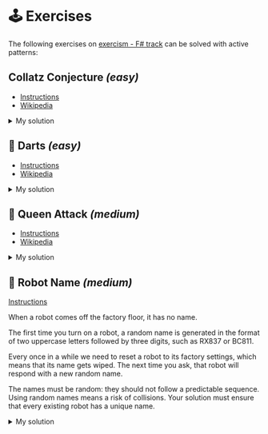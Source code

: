 # 🕹️ Exercises

The following exercises on [exercism - F# track](https://exercism.org/tracks/fsharp) can be solved with active patterns:

## Collatz Conjecture *(easy)*

- [Instructions](https://exercism.org/tracks/fsharp/exercises/collatz-conjecture)
- [Wikipedia](https://en.wikipedia.org/wiki/Collatz_conjecture)

<details>

<summary>My solution</summary>

```fsharp
let private (|NegativeOrZero|One|PositiveEven|PositiveOdd|) number =
    if number <= 0 then NegativeOrZero
    elif number = 1 then One
    elif number % 2 = 0 then PositiveEven
    else PositiveOdd
let steps (number: int): int option =
    let rec loop n count =
        match n with
        | NegativeOrZero -> None
        | One            -> Some count
        | PositiveEven   -> loop (n / 2) (count + 1)
        | PositiveOdd    -> loop (3 * n + 1) (count + 1)
    loop number 0
```

</details>

## 🎯 Darts *(easy)*

- [Instructions](https://exercism.org/tracks/fsharp/exercises/darts)
- [Wikipedia](https://en.wikipedia.org/wiki/Darts)

<details>

<summary>My solution</summary>

```fsharp
let private radiusOfCircle = {| Outer = 10.0 ; Middle = 5.0 ; Inner = 1.0 |}

let private distanceToOrigin point =
    point
    |> List.sumBy (fun x -> x ** 2.0)
    |> sqrt

let (|Inner|Middle|Outer|Outside|) point =
    match distanceToOrigin point with
    | x when x > radiusOfCircle.Outer  -> Outside
    | x when x > radiusOfCircle.Middle -> Outer
    | x when x > radiusOfCircle.Inner  -> Middle
    | _                                -> Inner

let score (x: double) (y: double): int =
    match [ x; y ] with
    | Outside -> 0
    | Outer   -> 1
    | Middle  -> 5
    | Inner   -> 10
```

</details>

## 👑 Queen Attack *(medium)*

- [Instructions](https://exercism.org/tracks/fsharp/exercises/queen-attack)
- [Wikipedia](https://en.wikipedia.org/wiki/Queen_(chess))

<details>

<summary>My solution</summary>

```fsharp
type Position = int * int

let (|SameRow|SameColumn|SameDiagonal|Other|) (queen1: Position, queen2: Position) =
  match queen1, queen2 with
  | (x1, _), (x2, _) when x1 = x2 -> SameRow
  | (_, y1), (_, y2) when y1 = y2 -> SameColumn
  | (x1, y1), (x2, y2) when abs (y1 - y2) = abs (x1 - x2) -> SameDiagonal
  | _ -> Other

let canAttack (queen1: Position) (queen2: Position) =
  match queen1, queen2 with
  | SameRow | SameColumn | SameDiagonal -> true
  | Other -> false
```

</details>

## 🤖 Robot Name *(medium)*

[Instructions](https://exercism.org/tracks/fsharp/exercises/robot-name)

When a robot comes off the factory floor, it has no name.

The first time you turn on a robot, a random name is generated in the format of two uppercase letters followed by three digits, such as RX837 or BC811.

Every once in a while we need to reset a robot to its factory settings, which means that its name gets wiped. The next time you ask, that robot will respond with a new random name.

The names must be random: they should not follow a predictable sequence. Using random names means a risk of collisions. Your solution must ensure that every existing robot has a unique name.

<details>

<summary>My solution</summary>

```fsharp
open System

type Robot = Robot of string

let private random = Random(Guid.NewGuid().GetHashCode());

let private letters = [| 'A'..'Z' |]

let private letter () = letters[random.Next(0, 25)]
let private digit () = random.Next(0, 9)

let private randomRobotName () =
    $"{letter()}{letter()}{digit()}{digit()}{digit()}"

let mutable private names = Set.empty

let private (|Available|Taken|) name =
    if names |> Set.contains name
    then Taken
    else Available name

let rec private uniqueRobotName () =
    match randomRobotName () with
    | Available name -> name
    | Taken -> uniqueRobotName()

let private makeRobotWith adjustNames =
    let name = uniqueRobotName()
    names <-
        names
        |> adjustNames
        |> Set.add name
    Robot name

let makeRobot () = makeRobotWith id

let reset (Robot previousName) = makeRobotWith (Set.remove previousName)
```

</details>
